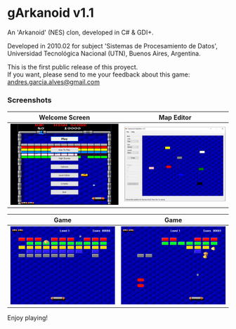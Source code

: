 # gArkanoid v1.1

An 'Arkanoid' (NES) clon, developed in C# & GDI+. 

Developed in 2010.02 for subject 'Sistemas de Procesamiento de Datos', Universidad Tecnológica Nacional (UTN), Buenos Aires, Argentina. 

This is the first public release of this proyect.  
If you want, please send to me your feedback about this game: andres.garcia.alves@gmail.com

### Screenshots

| Welcome Screen                           | Map Editor                               |
|------------------------------------------|------------------------------------------|
| ![](Resources/screenshot-welcome.png)    | ![](Resources/screenshot-map-editor.png) |

| Game                                     |  Game                                    |
|------------------------------------------|------------------------------------------|
| ![](Resources/screenshot-game-01.png)    | ![](Resources/screenshot-game-02.png)    |

Enjoy playing!
